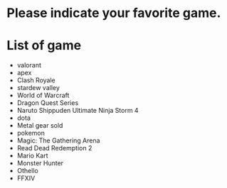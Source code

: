 # Please indicate your favorite game.

# List of game
- valorant
- apex
- Clash Royale
- stardew valley
- World of Warcraft
- Dragon Quest Series
- Naruto Shippuden Ultimate Ninja Storm 4
- dota
- Metal gear sold
- pokemon
- Magic: The Gathering Arena
- Read Dead Redemption 2
- Mario Kart
- Monster Hunter 
- Othello
- FFXIV
